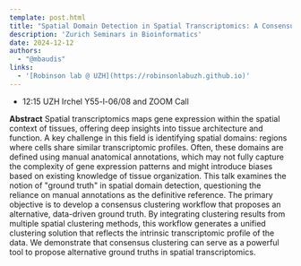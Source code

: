 ```yaml
---
template: post.html
title: "Spatial Domain Detection in Spatial Transcriptomics: A Consensus Clustering Approach<br/>Sarusan Kathirchelvan"
description: 'Zurich Seminars in Bioinformatics'
date: 2024-12-12
authors:
  - "@mbaudis"
links:
  - '[Robinson lab @ UZH](https://robinsonlabuzh.github.io)'
---
```


* 12:15 UZH Irchel Y55-l-06/08 and ZOOM Call

**Abstract** Spatial transcriptomics maps gene expression within the spatial context of tissues, offering deep insights into tissue architecture and function. A key challenge in this field is identifying spatial domains: regions where cells share similar transcriptomic profiles. Often, these domains are defined using manual anatomical annotations, which may not fully capture the complexity of gene expression patterns and might introduce biases based on existing knowledge of tissue organization. This talk examines the notion of "ground truth" in spatial domain detection, questioning the reliance on manual annotations as the definitive reference.<!--more--> The primary objective is to develop a consensus clustering workflow that proposes an alternative, data-driven ground truth. By integrating clustering results from multiple spatial clustering methods, this workflow generates a unified clustering solution that reflects the intrinsic transcriptomic profile of the data. We demonstrate that consensus clustering can serve as a powerful tool to propose alternative ground truths in spatial transcriptomics.